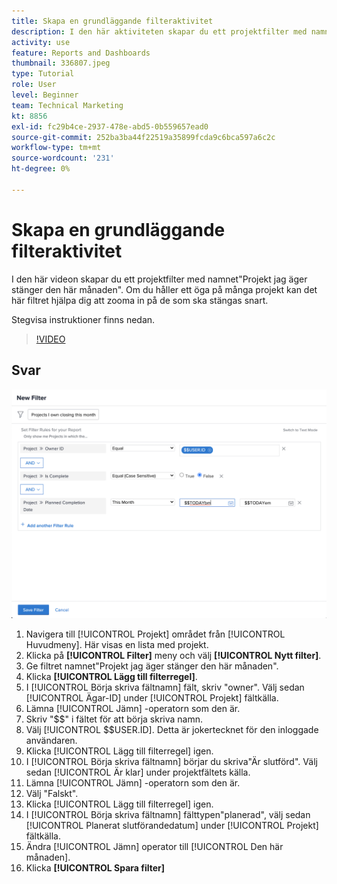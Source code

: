 ```yaml
---
title: Skapa en grundläggande filteraktivitet
description: I den här aktiviteten skapar du ett projektfilter med namnet"Projekt jag själv stänger den här månaden".
activity: use
feature: Reports and Dashboards
thumbnail: 336807.jpeg
type: Tutorial
role: User
level: Beginner
team: Technical Marketing
kt: 8856
exl-id: fc29b4ce-2937-478e-abd5-0b559657ead0
source-git-commit: 252ba3ba44f22519a35899fcda9c6bca597a6c2c
workflow-type: tm+mt
source-wordcount: '231'
ht-degree: 0%

---
```


# Skapa en grundläggande filteraktivitet

I den här videon skapar du ett projektfilter med namnet&quot;Projekt jag äger stänger den här månaden&quot;. Om du håller ett öga på många projekt kan det här filtret hjälpa dig att zooma in på de som ska stängas snart.

Stegvisa instruktioner finns nedan.

>[!VIDEO](https://video.tv.adobe.com/v/336807/?quality=12)

## Svar

![En bild av skärmen för att skapa ett nytt filter](assets/basic-filter-activity-updated-6-15-21.png)

1. Navigera till [!UICONTROL Projekt] området från [!UICONTROL Huvudmeny]. Här visas en lista med projekt.
1. Klicka på **[!UICONTROL Filter]** meny och välj **[!UICONTROL Nytt filter]**.
1. Ge filtret namnet&quot;Projekt jag äger stänger den här månaden&quot;.
1. Klicka **[!UICONTROL Lägg till filterregel]**.
1. I [!UICONTROL Börja skriva fältnamn] fält, skriv &quot;owner&quot;. Välj sedan [!UICONTROL Ägar-ID] under [!UICONTROL Projekt] fältkälla.
1. Lämna [!UICONTROL Jämn] -operatorn som den är.
1. Skriv &quot;$$&quot; i fältet för att börja skriva namn.
1. Välj [!UICONTROL $$USER.ID]. Detta är jokertecknet för den inloggade användaren.
1. Klicka [!UICONTROL Lägg till filterregel] igen.
1. I [!UICONTROL Börja skriva fältnamn] börjar du skriva&quot;Är slutförd&quot;. Välj sedan [!UICONTROL Är klar] under projektfältets källa.
1. Lämna [!UICONTROL Jämn] -operatorn som den är.
1. Välj &quot;Falskt&quot;.
1. Klicka [!UICONTROL Lägg till filterregel] igen.
1. I [!UICONTROL Börja skriva fältnamn] fälttypen&quot;planerad&quot;, välj sedan [!UICONTROL Planerat slutförandedatum] under [!UICONTROL Projekt] fältkälla.
1. Ändra [!UICONTROL Jämn] operator till [!UICONTROL Den här månaden].
1. Klicka **[!UICONTROL Spara filter]**
